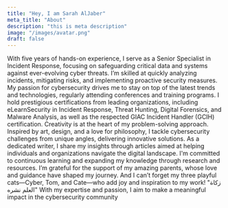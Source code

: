 ```yaml
---
title: "Hey, I am Sarah AlJaber"
meta_title: "About"
description: "this is meta description"
image: "/images/avatar.png"
draft: false
---
```


With five years of hands-on experience, I serve as a Senior Specialist in Incident Response, focusing on safeguarding critical data and systems against ever-evolving cyber threats. I’m skilled at quickly analyzing incidents, mitigating risks, and implementing proactive security measures. My passion for cybersecurity drives me to stay on top of the latest trends and technologies, regularly attending conferences and training programs. I hold prestigious certifications from leading organizations, including eLearnSecurity in Incident Response, Threat Hunting, Digital Forensics, and Malware Analysis, as well as the respected GIAC Incident Handler (GCIH) certification. Creativity is at the heart of my problem-solving approach. Inspired by art, design, and a love for philosophy, I tackle cybersecurity challenges from unique angles, delivering innovative solutions. As a dedicated writer, I share my insights through articles aimed at helping individuals and organizations navigate the digital landscape. I'm committed to continuous learning and expanding my knowledge through research and resources. I’m grateful for the support of my amazing parents, whose love and guidance have shaped my journey. And I can’t forget my three playful cats—Cyber, Tom, and Cate—who add joy and inspiration to my work! "زكاة العلم نشره" With my expertise and passion, I aim to make a meaningful impact in the cybersecurity community 

